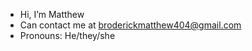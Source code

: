 -  Hi, I’m Matthew
-  Can contact me at broderickmatthew404@gmail.com
-  Pronouns: He/they/she

<!---
BroderickMatthew/BroderickMatthew is a ✨ special ✨ repository because its `README.md` (this file) appears on your GitHub profile.
You can click the Preview link to take a look at your changes.
--->

